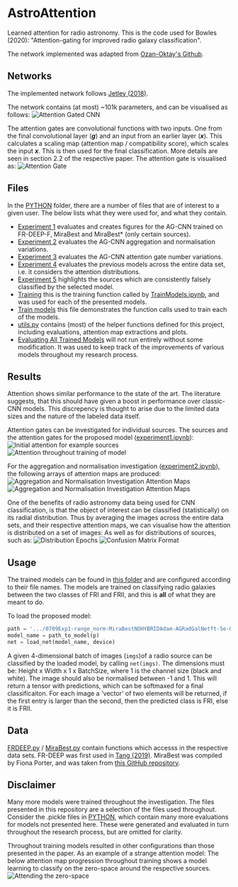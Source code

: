 # AstroAttention
Learned attention for radio astronomy. 
This is the code used for Bowles (2020): "Attention-gating for improved radio galaxy classification".

The network implemented was adapted from [Ozan-Oktay's Github](https://github.com/ozan-oktay/Attention-Gated-Networks).

## Networks
The implemented network follows [Jetley (2018)](https://arxiv.org/abs/1804.02391).

The network contains (at most) ~101k parameters, and can be visualised as follows:
![Attention Gated CNN](images/AG-CNN_network.png)

The attention gates are convolutional functions with two inputs. One from the final convolutional layer (__*g*__) and an input from an earlier layer (__*x*__). This calculates a scaling map (attention map / compatibility score), which scales the input __*x*__. This is then used for the final classification. More details are seen in section 2.2 of the respective paper. The attention gate is visualised as:
![Attention Gate](images/AttentionGate.png)

## Files
In the [PYTHON](PYTHON/) folder, there are a number of files that are of interest to a given user. The below lists what they were used for, and what they contain.
- [Experiment 1](PYTHON/Experiment1.ipynb) evaluates and creates figures for the AG-CNN trained on FR-DEEP-F, MiraBest and MiraBest* (only certain sources).
- [Experiment 2](PYTHON/Experiment2.ipynb) evaluates the AG-CNN aggregation and normalisation variations.
- [Experiment 3](PYTHON/Experiment3.ipynb) evaluates the AG-CNN attention gate number variations.
- [Experiment 4](PYTHON/Experiment4.ipynb) evaluates the previous models across the entire data set, i.e. it considers the attention distributions.
- [Experiment 5](PYTHON/Experiment5.ipynb) highlights the sources which are consistently falsely classified by the selected model.
- [Training](PYTHON/training2.py) this is the training function called by [TrainModels.ipynb](PYTHON/TrainModels.ipynb), and was used for each of the presented models.
- [Train models](PYTHON/TrainModels.ipynb) this file demonstrates the function calls used to train each of the models.
- [utils.py](PYTHON/utils.py) contains (most) of the helper functions defined for this project, including evaluations, attention map extractions and plots.
- [Evaluating All Trained Models](PYTHON/EvaluatingAllTrainedModels.ipynb) will not run entirely without some modification. It was used to keep track of the improvements of various models throughout my research process.

## Results

Attention shows similar performance to the state of the art. The literature suggests, that this should have given a boost in performance over classic-CNN models. This discrepency is thought to arise due to the limited data sizes and the nature of the labeled data itself.

Attention gates can be investigated for individual sources. The sources and the attention gates for the proposed model ([experiment1.ipynb](PYTHON/experiment1.ipynb)):
![Initial attention for example sources](images/Exp1_example_attention.png)
![Attention throughout training of model](images/Exp1_Epochs.png)

For the aggregation and normalisation investigation ([experiment2.ipynb](PYTHON/experiment2.ipynb)), the following arrays of attention maps are produced:
![Aggregation and Normalisation Investigation Attention Maps](images/Exp2_FRI.png)
![Aggregation and Normalisation Investigation Attention Maps](images/Exp2_FRII.png)

One of the benefits of radio astronomy data being used for CNN classification, is that the object of interest can be classified (statistically) on its radial distribution. Thus by averaging the images across the entire data sets, and their respective attention maps, we can visualise how the attention is distributed on a set of images:
As well as for distributions of sources, such as:
![Distribution Epochs](images/Exp4_epoch.png)
![Confusion Matrix Format](images/Exp4_confusion_matrix.png)

## Usage
The trained models can be found in [this folder](PYTHON/) and are configured according to their file names. The models are trained on classifying radio galaxies between the two classes of FRI and FRII, and this is **all** of what they are meant to do.

To load the proposed model:
```python
path = '.../0709Exp1-range_norm-MiraBestNOHYBRIDAdam-AGRadGalNetft-5e-05'
model_name = path_to_model(p)
net = load_net(model_name, device)
```
A given 4-dimensional batch of images (`imgs`)of a radio source can be classified by the loaded model, by calling `net(imgs)`.
The dimensions must be: Height x Width x 1 x BatchSize, where 1 is the channel size (black and white). The image should also be normalised between -1 and 1.
This will return a tensor with predictions, which can be softmaxed for a final classificaiton. For each image a 'vector' of two elements will be returned, if the first entry is larger than the second, then the predicted class is FRI, else it is FRII.

## Data
[FRDEEP.py](PYTHON/FRDEEP.py) / [MiraBest.py](PYTHON/MiraBest.py) contain functions which accesss in the respective data sets.
FR-DEEP was first used in [Tang (2019)](https://www.semanticscholar.org/paper/Transfer-learning-for-radio-galaxy-classification-Tang-Scaife/f273f4d4e4ba956c83ff71fd7748dff22552d87b).
MiraBest was compiled by Fiona Porter, and was taken from [this GitHub repository](https://github.com/fmporter/MiraBest-full).

## Disclaimer
Many more models were trained throughout the investigation. The files presented in this repository are a selection of the files used throughout. Consider the .pickle files in [PYTHON](PYTHON/), which contain many more evaluations for models not presented here. These were generated and evaluated in turn throughout the research process, but are omitted for clarity.

Throughout training models resulted in other configurations than those presented in the paper. As an example of a strange attention model: The below attention map progression throughout training shows a model learning to classify on the zero-space around the respective sources.
![Attending the zero-space](images/playgroundv2_ft-0310-MiraBestSGD-0.01_360Epochs.pt_attention_maps.png)
